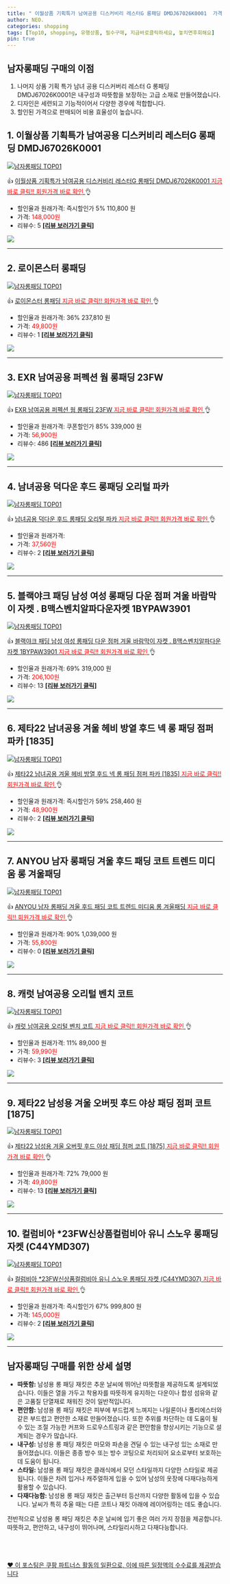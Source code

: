 ```yaml
---
title: " 이월상품 기획특가 남여공용 디스커비리 레스터G 롱패딩 DMDJ67026K0001  가격 최저가 할인가 남자롱패딩 최저가 추천 제품 비교"
author: NEO.
categories: shopping
tags: [Top10, shopping, 유행상품, 필수구매, 지금바로클릭하세요, 놓치면후회해요]
pin: true
---
```

## 남자롱패딩 구매의 이점
1. 나머지 상품 기획 특가 남녀 공용 디스커버리 레스터 G 롱패딩 DMDJ67026K0001은 내구성과 따뜻함을 보장하는 고급 소재로 만들어졌습니다.
2. 디자인은 세련되고 기능적이어서 다양한 경우에 적합합니다.
3. 할인된 가격으로 판매되어 비용 효율성이 높습니다.

   

## 1.  이월상품 기획특가 남여공용 디스커비리 레스터G 롱패딩 DMDJ67026K0001 

[![남자롱패딩 TOP01](https://thumbnail7.coupangcdn.com/thumbnails/remote/490x490ex/image/vendor_inventory/a1bd/1f8ffc06695060a6f7c99efede50d577e1b424bb730ac92ca198a2040f8b.PNG)](https://link.coupang.com/re/AFFSDP?lptag=AF3617701&subid=GithubCoopas&pageKey=7814655370&traceid=V0-153&itemId=21365787681&vendorItemId=88423195753)


👍 [ 이월상품 기획특가 남여공용 디스커비리 레스터G 롱패딩 DMDJ67026K0001  <font color=red> 지금 바로 클릭!! 회원가격 바로 확인 </font> ](https://link.coupang.com/re/AFFSDP?lptag=AF3617701&subid=GithubCoopas&pageKey=7814655370&traceid=V0-153&itemId=21365787681&vendorItemId=88423195753) 👌 


- 할인율과 원래가격: 즉시할인가 5%  110,800   원
- 가격: <span style='color:red'>148,000원</span>
- 리뷰수: 5  [**[리뷰 보러가기 클릭]**](https://link.coupang.com/re/AFFSDP?lptag=AF3617701&subid=GithubCoopas&pageKey=7814655370&traceid=V0-153&itemId=21365787681&vendorItemId=88423195753)

[![](/discount_price.png)](https://link.coupang.com/re/AFFSDP?lptag=AF3617701&subid=GithubCoopas&pageKey=7814655370&traceid=V0-153&itemId=21365787681&vendorItemId=88423195753)

---


   

## 2.  로이몬스터 롱패딩 

[![남자롱패딩 TOP01](https://thumbnail6.coupangcdn.com/thumbnails/remote/490x490ex/image/vendor_inventory/0065/33d3915bbfb071b01de0f60d4771e1324d8bd15a63d1a54a5aecec7fdd02.jpg)](https://link.coupang.com/re/AFFSDP?lptag=AF3617701&subid=GithubCoopas&pageKey=6944747380&traceid=V0-153&itemId=16852678806&vendorItemId=84033776666)


👍 [ 로이몬스터 롱패딩  <font color=red> 지금 바로 클릭!! 회원가격 바로 확인 </font> ](https://link.coupang.com/re/AFFSDP?lptag=AF3617701&subid=GithubCoopas&pageKey=6944747380&traceid=V0-153&itemId=16852678806&vendorItemId=84033776666) 👌 


- 할인율과 원래가격: 36%  237,810   원
- 가격: <span style='color:red'>49,800원</span>
- 리뷰수: 1  [**[리뷰 보러가기 클릭]**](https://link.coupang.com/re/AFFSDP?lptag=AF3617701&subid=GithubCoopas&pageKey=6944747380&traceid=V0-153&itemId=16852678806&vendorItemId=84033776666)

[![](/discount_price.png)](https://link.coupang.com/re/AFFSDP?lptag=AF3617701&subid=GithubCoopas&pageKey=6944747380&traceid=V0-153&itemId=16852678806&vendorItemId=84033776666)

---


   

## 3.  EXR 남여공용 퍼펙션 웜 롱패딩 23FW 

[![남자롱패딩 TOP01](https://thumbnail8.coupangcdn.com/thumbnails/remote/490x490ex/image/vendor_inventory/5707/807fd131d4a8adab4c59d2967a8e262fa73dabb332b9e3a6257db56c7d20.jpg)](https://link.coupang.com/re/AFFSDP?lptag=AF3617701&subid=GithubCoopas&pageKey=7737338182&traceid=V0-153&itemId=20807688570&vendorItemId=87876724609)


👍 [ EXR 남여공용 퍼펙션 웜 롱패딩 23FW  <font color=red> 지금 바로 클릭!! 회원가격 바로 확인 </font> ](https://link.coupang.com/re/AFFSDP?lptag=AF3617701&subid=GithubCoopas&pageKey=7737338182&traceid=V0-153&itemId=20807688570&vendorItemId=87876724609) 👌 


- 할인율과 원래가격: 쿠폰할인가 85%  339,000   원
- 가격: <span style='color:red'>56,900원</span>
- 리뷰수: 486  [**[리뷰 보러가기 클릭]**](https://link.coupang.com/re/AFFSDP?lptag=AF3617701&subid=GithubCoopas&pageKey=7737338182&traceid=V0-153&itemId=20807688570&vendorItemId=87876724609)

[![](/discount_price.png)](https://link.coupang.com/re/AFFSDP?lptag=AF3617701&subid=GithubCoopas&pageKey=7737338182&traceid=V0-153&itemId=20807688570&vendorItemId=87876724609)

---


   

## 4.  남녀공용 덕다운 후드 롱패딩 오리털 파카 

[![남자롱패딩 TOP01](https://thumbnail8.coupangcdn.com/thumbnails/remote/490x490ex/image/vendor_inventory/98db/5eb9c3c9edf2f57f82b1d60c25cab36aedaacbbcbf534033d557be22b566.jpg)](https://link.coupang.com/re/AFFSDP?lptag=AF3617701&subid=GithubCoopas&pageKey=7789954630&traceid=V0-153&itemId=21073288576&vendorItemId=88522156927)


👍 [ 남녀공용 덕다운 후드 롱패딩 오리털 파카  <font color=red> 지금 바로 클릭!! 회원가격 바로 확인 </font> ](https://link.coupang.com/re/AFFSDP?lptag=AF3617701&subid=GithubCoopas&pageKey=7789954630&traceid=V0-153&itemId=21073288576&vendorItemId=88522156927) 👌 


- 할인율과 원래가격: 
- 가격: <span style='color:red'>37,560원</span>
- 리뷰수: 2  [**[리뷰 보러가기 클릭]**](https://link.coupang.com/re/AFFSDP?lptag=AF3617701&subid=GithubCoopas&pageKey=7789954630&traceid=V0-153&itemId=21073288576&vendorItemId=88522156927)

[![](/discount_price.png)](https://link.coupang.com/re/AFFSDP?lptag=AF3617701&subid=GithubCoopas&pageKey=7789954630&traceid=V0-153&itemId=21073288576&vendorItemId=88522156927)

---


   

## 5.  블랙야크 패딩 남성 여성 롱패딩 다운 점퍼 겨울 바람막이 자켓 . B맥스벤치알파다운자켓 1BYPAW3901 

[![남자롱패딩 TOP01](https://thumbnail7.coupangcdn.com/thumbnails/remote/490x490ex/image/vendor_inventory/d414/28e32de3d355edd71805f61151f67f74850c323e3a38bcd5764d22244b23.jpg)](https://link.coupang.com/re/AFFSDP?lptag=AF3617701&subid=GithubCoopas&pageKey=7630026383&traceid=V0-153&itemId=20248350954&vendorItemId=87288225614)


👍 [ 블랙야크 패딩 남성 여성 롱패딩 다운 점퍼 겨울 바람막이 자켓 . B맥스벤치알파다운자켓 1BYPAW3901  <font color=red> 지금 바로 클릭!! 회원가격 바로 확인 </font> ](https://link.coupang.com/re/AFFSDP?lptag=AF3617701&subid=GithubCoopas&pageKey=7630026383&traceid=V0-153&itemId=20248350954&vendorItemId=87288225614) 👌 


- 할인율과 원래가격: 69%  319,000   원
- 가격: <span style='color:red'>206,100원</span>
- 리뷰수: 13  [**[리뷰 보러가기 클릭]**](https://link.coupang.com/re/AFFSDP?lptag=AF3617701&subid=GithubCoopas&pageKey=7630026383&traceid=V0-153&itemId=20248350954&vendorItemId=87288225614)

[![](/discount_price.png)](https://link.coupang.com/re/AFFSDP?lptag=AF3617701&subid=GithubCoopas&pageKey=7630026383&traceid=V0-153&itemId=20248350954&vendorItemId=87288225614)

---


   

## 6.  제타22 남녀공용 겨울 헤비 방열 후드 넥 롱 패딩 점퍼 파카 [1835] 

[![남자롱패딩 TOP01](https://thumbnail10.coupangcdn.com/thumbnails/remote/490x490ex/image/vendor_inventory/e4b9/e697a255fe0d23fe0ebb2bbd61b8351a6a5c23c3f90f3d40c9d32c43b02b.jpg)](https://link.coupang.com/re/AFFSDP?lptag=AF3617701&subid=GithubCoopas&pageKey=7615282217&traceid=V0-153&itemId=20177728533&vendorItemId=87269552184)


👍 [ 제타22 남녀공용 겨울 헤비 방열 후드 넥 롱 패딩 점퍼 파카 [1835]  <font color=red> 지금 바로 클릭!! 회원가격 바로 확인 </font> ](https://link.coupang.com/re/AFFSDP?lptag=AF3617701&subid=GithubCoopas&pageKey=7615282217&traceid=V0-153&itemId=20177728533&vendorItemId=87269552184) 👌 


- 할인율과 원래가격: 즉시할인가 59%  258,460   원
- 가격: <span style='color:red'>48,900원</span>
- 리뷰수: 2  [**[리뷰 보러가기 클릭]**](https://link.coupang.com/re/AFFSDP?lptag=AF3617701&subid=GithubCoopas&pageKey=7615282217&traceid=V0-153&itemId=20177728533&vendorItemId=87269552184)

[![](/discount_price.png)](https://link.coupang.com/re/AFFSDP?lptag=AF3617701&subid=GithubCoopas&pageKey=7615282217&traceid=V0-153&itemId=20177728533&vendorItemId=87269552184)

---


   

## 7.  ANYOU 남자 롱패딩 겨울 후드 패딩 코트 트렌드 미디움 롱 겨울패딩 

[![남자롱패딩 TOP01](https://thumbnail7.coupangcdn.com/thumbnails/remote/490x490ex/image/vendor_inventory/f76f/db84d4ea9633ab405522c821379408c28c3323974cb9906c77ba9e34b387.jpg)](https://link.coupang.com/re/AFFSDP?lptag=AF3617701&subid=GithubCoopas&pageKey=7744808235&traceid=V0-153&itemId=20846034538&vendorItemId=88263972531)


👍 [ ANYOU 남자 롱패딩 겨울 후드 패딩 코트 트렌드 미디움 롱 겨울패딩  <font color=red> 지금 바로 클릭!! 회원가격 바로 확인 </font> ](https://link.coupang.com/re/AFFSDP?lptag=AF3617701&subid=GithubCoopas&pageKey=7744808235&traceid=V0-153&itemId=20846034538&vendorItemId=88263972531) 👌 


- 할인율과 원래가격: 90%  1,039,000   원
- 가격: <span style='color:red'>55,800원</span>
- 리뷰수: 0  [**[리뷰 보러가기 클릭]**](https://link.coupang.com/re/AFFSDP?lptag=AF3617701&subid=GithubCoopas&pageKey=7744808235&traceid=V0-153&itemId=20846034538&vendorItemId=88263972531)

[![](/discount_price.png)](https://link.coupang.com/re/AFFSDP?lptag=AF3617701&subid=GithubCoopas&pageKey=7744808235&traceid=V0-153&itemId=20846034538&vendorItemId=88263972531)

---


   

## 8.  캐럿 남여공용 오리털 벤치 코트 

[![남자롱패딩 TOP01](https://thumbnail7.coupangcdn.com/thumbnails/remote/490x490ex/image/retail/images/7903741092716471-1881ae39-ca28-4507-be57-5507167bd116.jpg)](https://link.coupang.com/re/AFFSDP?lptag=AF3617701&subid=GithubCoopas&pageKey=2111548529&traceid=V0-153&itemId=3586764997&vendorItemId=71572560073)


👍 [ 캐럿 남여공용 오리털 벤치 코트  <font color=red> 지금 바로 클릭!! 회원가격 바로 확인 </font> ](https://link.coupang.com/re/AFFSDP?lptag=AF3617701&subid=GithubCoopas&pageKey=2111548529&traceid=V0-153&itemId=3586764997&vendorItemId=71572560073) 👌 


- 할인율과 원래가격: 11%  89,000   원
- 가격: <span style='color:red'>59,990원</span>
- 리뷰수: 3  [**[리뷰 보러가기 클릭]**](https://link.coupang.com/re/AFFSDP?lptag=AF3617701&subid=GithubCoopas&pageKey=2111548529&traceid=V0-153&itemId=3586764997&vendorItemId=71572560073)

[![](/discount_price.png)](https://link.coupang.com/re/AFFSDP?lptag=AF3617701&subid=GithubCoopas&pageKey=2111548529&traceid=V0-153&itemId=3586764997&vendorItemId=71572560073)

---


   

## 9.  제타22 남성용 겨울 오버핏 후드 야상 패딩 점퍼 코트 [1875] 

[![남자롱패딩 TOP01](https://thumbnail7.coupangcdn.com/thumbnails/remote/490x490ex/image/vendor_inventory/ee32/cb4055f4f693125330000840ee2aedfde7349322e09e3cd6e63fa9372f7e.jpg)](https://link.coupang.com/re/AFFSDP?lptag=AF3617701&subid=GithubCoopas&pageKey=7716047886&traceid=V0-153&itemId=20695627477&vendorItemId=87767098054)


👍 [ 제타22 남성용 겨울 오버핏 후드 야상 패딩 점퍼 코트 [1875]  <font color=red> 지금 바로 클릭!! 회원가격 바로 확인 </font> ](https://link.coupang.com/re/AFFSDP?lptag=AF3617701&subid=GithubCoopas&pageKey=7716047886&traceid=V0-153&itemId=20695627477&vendorItemId=87767098054) 👌 


- 할인율과 원래가격: 72%  79,000   원
- 가격: <span style='color:red'>49,800원</span>
- 리뷰수: 13  [**[리뷰 보러가기 클릭]**](https://link.coupang.com/re/AFFSDP?lptag=AF3617701&subid=GithubCoopas&pageKey=7716047886&traceid=V0-153&itemId=20695627477&vendorItemId=87767098054)

[![](/discount_price.png)](https://link.coupang.com/re/AFFSDP?lptag=AF3617701&subid=GithubCoopas&pageKey=7716047886&traceid=V0-153&itemId=20695627477&vendorItemId=87767098054)

---


   

## 10.  컬럼비아 *23FW신상품컬럼비아 유니 스노우 롱패딩 자켓 (C44YMD307) 

[![남자롱패딩 TOP01](https://thumbnail9.coupangcdn.com/thumbnails/remote/490x490ex/image/vendor_inventory/06c7/4c805105376b78a7c34580ac95419eaa3971de09854da2b2d64765c46860.jpg)](https://link.coupang.com/re/AFFSDP?lptag=AF3617701&subid=GithubCoopas&pageKey=7703268495&traceid=V0-153&itemId=20630789696&vendorItemId=87771235041)


👍 [ 컬럼비아 *23FW신상품컬럼비아 유니 스노우 롱패딩 자켓 (C44YMD307)  <font color=red> 지금 바로 클릭!! 회원가격 바로 확인 </font> ](https://link.coupang.com/re/AFFSDP?lptag=AF3617701&subid=GithubCoopas&pageKey=7703268495&traceid=V0-153&itemId=20630789696&vendorItemId=87771235041) 👌 


- 할인율과 원래가격: 즉시할인가 67%  999,800   원
- 가격: <span style='color:red'>145,000원</span>
- 리뷰수: 2  [**[리뷰 보러가기 클릭]**](https://link.coupang.com/re/AFFSDP?lptag=AF3617701&subid=GithubCoopas&pageKey=7703268495&traceid=V0-153&itemId=20630789696&vendorItemId=87771235041)

[![](/discount_price.png)](https://link.coupang.com/re/AFFSDP?lptag=AF3617701&subid=GithubCoopas&pageKey=7703268495&traceid=V0-153&itemId=20630789696&vendorItemId=87771235041)

---
## 남자롱패딩 구매를 위한 상세 설명
* **따뜻함:** 남성용 롱 패딩 재킷은 추운 날씨에 뛰어난 따뜻함을 제공하도록 설계되었습니다. 이들은 열을 가두고 착용자를 따뜻하게 유지하는 다운이나 합성 섬유와 같은 고품질 단열재로 채워진 것이 일반적입니다.
* **편안함:** 남성용 롱 패딩 재킷은 피부에 부드럽게 느껴지는 나일론이나 폴리에스터와 같은 부드럽고 편안한 소재로 만들어졌습니다. 또한 추위를 차단하는 데 도움이 될 수 있는 조절 가능한 커프와 드로우스트링과 같은 편안함을 향상시키는 기능으로 설계되는 경우가 많습니다.
* **내구성:** 남성용 롱 패딩 재킷은 마모와 파손을 견딜 수 있는 내구성 있는 소재로 만들어졌습니다. 이들은 종종 방수 또는 방수 코팅으로 처리되어 요소로부터 보호하는 데 도움이 됩니다.
* **스타일:** 남성용 롱 패딩 재킷은 클래식에서 모던 스타일까지 다양한 스타일로 제공됩니다. 이들은 차려 입거나 캐주얼하게 입을 수 있어 남성의 옷장에 다재다능하게 활용할 수 있습니다.
* **다재다능함:** 남성용 롱 패딩 재킷은 출근부터 등산까지 다양한 활동에 입을 수 있습니다. 날씨가 특히 추울 때는 다른 코트나 재킷 아래에 레이어링하는 데도 좋습니다.

전반적으로 남성용 롱 패딩 재킷은 추운 날씨에 입기 좋은 여러 가지 장점을 제공합니다. 따뜻하고, 편안하고, 내구성이 뛰어나며, 스타일리시하고 다재다능합니다.<br><br><br><br><br> [ ❤  이 포스팅은 쿠팡 파트너스 활동의 일환으로, 이에 따른 일정액의 수수료를 제공받습니다](https://link.coupang.com/a/bcEFyh)